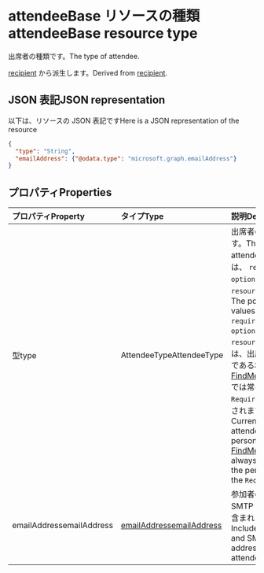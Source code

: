 # <a name="attendeebase-resource-type"></a><span data-ttu-id="e0080-101">attendeeBase リソースの種類</span><span class="sxs-lookup"><span data-stu-id="e0080-101">attendeeBase resource type</span></span>

<span data-ttu-id="e0080-102">出席者の種類です。</span><span class="sxs-lookup"><span data-stu-id="e0080-102">The type of attendee.</span></span>

<span data-ttu-id="e0080-103">[recipient](recipient.md) から派生します。</span><span class="sxs-lookup"><span data-stu-id="e0080-103">Derived from [recipient](recipient.md).</span></span>

## <a name="json-representation"></a><span data-ttu-id="e0080-104">JSON 表記</span><span class="sxs-lookup"><span data-stu-id="e0080-104">JSON representation</span></span>

<span data-ttu-id="e0080-105">以下は、リソースの JSON 表記です</span><span class="sxs-lookup"><span data-stu-id="e0080-105">Here is a JSON representation of the resource</span></span>

<!-- {
  "blockType": "resource",
  "baseType": "microsoft.graph.recipient",
  "optionalProperties": [

  ],
  "@odata.type": "microsoft.graph.attendeeBase"
}-->

```json
{
  "type": "String",
  "emailAddress": {"@odata.type": "microsoft.graph.emailAddress"}
}

```
## <a name="properties"></a><span data-ttu-id="e0080-106">プロパティ</span><span class="sxs-lookup"><span data-stu-id="e0080-106">Properties</span></span>
| <span data-ttu-id="e0080-107">プロパティ</span><span class="sxs-lookup"><span data-stu-id="e0080-107">Property</span></span>     | <span data-ttu-id="e0080-108">タイプ</span><span class="sxs-lookup"><span data-stu-id="e0080-108">Type</span></span>   |<span data-ttu-id="e0080-109">説明</span><span class="sxs-lookup"><span data-stu-id="e0080-109">Description</span></span>|
|:---------------|:--------|:----------|
|<span data-ttu-id="e0080-110">型</span><span class="sxs-lookup"><span data-stu-id="e0080-110">type</span></span>|<span data-ttu-id="e0080-111">AttendeeType</span><span class="sxs-lookup"><span data-stu-id="e0080-111">AttendeeType</span></span>| <span data-ttu-id="e0080-112">出席者の種類です。</span><span class="sxs-lookup"><span data-stu-id="e0080-112">The type of attendee.</span></span> <span data-ttu-id="e0080-113">可能な値は、 `required`、`optional`、`resource` です。</span><span class="sxs-lookup"><span data-stu-id="e0080-113">The possible values are `required`, `optional`, or `resource`.</span></span> <span data-ttu-id="e0080-114">現時点では、出席者が 1 人である場合、[FindMeetingTimes](../api/user_findmeetingtimes.md) では常にその人は `Required` 型と見なされます。</span><span class="sxs-lookup"><span data-stu-id="e0080-114">Currently if the attendee is a person, [FindMeetingTimes](../api/user_findmeetingtimes.md) always considers the person is of the `Required` type.</span></span>|
|<span data-ttu-id="e0080-115">emailAddress</span><span class="sxs-lookup"><span data-stu-id="e0080-115">emailAddress</span></span>|[<span data-ttu-id="e0080-116">emailAddress</span><span class="sxs-lookup"><span data-stu-id="e0080-116">emailAddress</span></span>](emailAddress.md)|<span data-ttu-id="e0080-117">参加者の名前と SMTP アドレスが含まれます。</span><span class="sxs-lookup"><span data-stu-id="e0080-117">Includes the name and SMTP address of the attendee.</span></span>|

<!-- uuid: 8fcb5dbc-d5aa-4681-8e31-b001d5168d79
2015-10-25 14:57:30 UTC -->
<!-- {
  "type": "#page.annotation",
  "description": "attendeeBase resource",
  "keywords": "",
  "section": "documentation",
  "tocPath": ""
}-->
